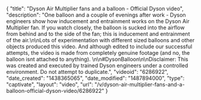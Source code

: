 {
    "title": "Dyson Air Multiplier fans and a balloon - Official Dyson video",
    "description": "One balloon and a couple of evenings after work - Dyson engineers show how inducement and entrainment works on the Dyson Air Multiplier fan. If you watch closely, the balloon is sucked into the airflow from behind and to the side of the fan; this is inducement and entrainment of the air.\n\nLots of experimentation with different sized balloons and other objects produced this video. And although edited to include our successful attempts, the video is made from completely genuine footage (and no, the balloon isnt attached to anything). \n\n#DysonBalloon\n\nDisclaimer: This was created and executed by trained Dyson engineers under a controlled environment. Do not attempt to duplicate.",
    "videoid": "6286922",
    "date_created": "1438365065",
    "date_modified": "1487894000",
    "type": "captivate",
    "layout": "video",
    "url": "\/v\/dyson-air-multiplier-fans-and-a-balloon-official-dyson-video\/6286922"
}